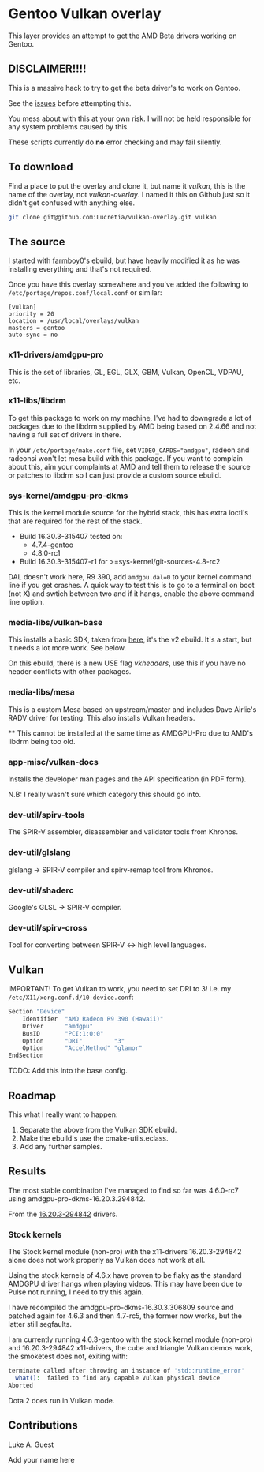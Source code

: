 # Gentoo Vulkan overlay

This layer provides an attempt to get the AMD Beta drivers working on Gentoo.

## DISCLAIMER!!!!

This is a massive hack to try to get the beta driver's to work on Gentoo.

See the [issues](https://github.com/Lucretia/vulkan-overlay/issues) before attempting this.

You mess about with this at your own risk. I will not be held responsible for any system problems caused by this.

These scripts currently do **no** error checking and may fail silently.

## To download

Find a place to put the overlay and clone it, but name it *vulkan*, this is the name of the overlay, not *vulkan-overlay*. I
named it this on Github just so it didn't get confused with anything else.

```bash
git clone git@github.com:Lucretia/vulkan-overlay.git vulkan
```

## The source

I started with [farmboy0's](https://github.com/farmboy0/portage-overlay/blob/master/x11-drivers/ati-drivers/ati-drivers-16.15.2.277429.ebuild)
ebuild, but have heavily modified it as he was installing everything and that's not required.

Once you have this overlay somewhere and you've added the following to ```/etc/portage/repos.conf/local.conf``` or similar:

```
[vulkan]
priority = 20
location = /usr/local/overlays/vulkan
masters = gentoo
auto-sync = no
```

### x11-drivers/amdgpu-pro

This is the set of libraries, GL, EGL, GLX, GBM, Vulkan, OpenCL, VDPAU, etc.

### x11-libs/libdrm

To get this package to work on my machine, I've had to downgrade a lot of packages due to the libdrm supplied by AMD
being based on 2.4.66 and not having a full set of drivers in there.

In your `/etc/portage/make.conf` file, set `VIDEO_CARDS="amdgpu"`, radeon and radeonsi won't let mesa build with this
package. If you want to complain about this, aim your complaints at AMD and tell them to release the source or patches
to libdrm so I can just provide a custom source ebuild.


### sys-kernel/amdgpu-pro-dkms

This is the kernel module source for the hybrid stack, this has extra ioctl's that are required for the rest of the
stack.

* Build 16.30.3-315407 tested on:
  - 4.7.4-gentoo
  - 4.8.0-rc1
* Build 16.30.3-315407-r1 for >=sys-kernel/git-sources-4.8-rc2

DAL doesn't work here, R9 390, add `amdgpu.dal=0` to your kernel command line if you get crashes. A quick way to test
this is to go to a terminal on boot (not X) and swtich between two and if it hangs, enable the above command line option.

### media-libs/vulkan-base

This installs a basic SDK, taken from [here](https://bugs.gentoo.org/show_bug.cgi?id=574886), it's the v2 ebuild. It's
a start, but it needs a lot more work. See below.

On this ebuild, there is a new USE flag *vkheaders*, use this if you have no header conflicts with other packages.

### media-libs/mesa

This is a custom Mesa based on upstream/master and includes Dave Airlie's RADV driver for testing. This also installs
Vulkan headers.

** This cannot be installed at the same time as AMDGPU-Pro due to AMD's libdrm being too old.

### app-misc/vulkan-docs

Installs the developer man pages and the API specification (in PDF form).

N.B: I really wasn't sure which category this should go into.

### dev-util/spirv-tools

The SPIR-V assembler, disassembler and validator tools from Khronos.

### dev-util/glslang

glslang -> SPIR-V compiler and spirv-remap tool from Khronos.

### dev-util/shaderc

Google's GLSL -> SPIR-V compiler.

### dev-util/spirv-cross

Tool for converting between SPIR-V <-> high level languages.

## Vulkan

IMPORTANT! To get Vulkan to work, you need to set DRI to 3! i.e. my ```/etc/X11/xorg.conf.d/10-device.conf```:

```bash
Section "Device"
	Identifier  "AMD Radeon R9 390 (Hawaii)"
	Driver      "amdgpu"
	BusID       "PCI:1:0:0"
	Option      "DRI"         "3"
	Option      "AccelMethod" "glamor"
EndSection
```

TODO: Add this into the base config.

## Roadmap

This what I really want to happen:

1. Separate the above from the Vulkan SDK ebuild.
2. Make the ebuild's use the cmake-utils.eclass.
3. Add any further samples.

## Results

The most stable combination I've managed to find so far was 4.6.0-rc7 using amdgpu-pro-dkms-16.20.3.294842.

From the [16.20.3-294842](docs/results_16.20.3-294842.md) drivers.

### Stock kernels

The Stock kernel module (non-pro) with the x11-drivers 16.20.3-294842 alone does not work properly as Vulkan does not
work at all.

Using the stock kernels of 4.6.x have proven to be flaky as the standard AMDGPU driver hangs when playing videos. This
may have been due to Pulse not running, I need to try this again.

I have recompiled the amdgpu-pro-dkms-16.30.3.306809 source and patched again for 4.6.3 and then 4.7-rc5, the former
now works, but the latter still segfaults.

I am currently running 4.6.3-gentoo with the stock kernel module (non-pro) and 16.20.3-294842 x11-drivers, the cube and
triangle Vulkan demos work, the smoketest does not, exiting with:

```bash
terminate called after throwing an instance of 'std::runtime_error'
  what():  failed to find any capable Vulkan physical device
Aborted
```

Dota 2 does run in Vulkan mode.

## Contributions

Luke A. Guest

Add your name here
